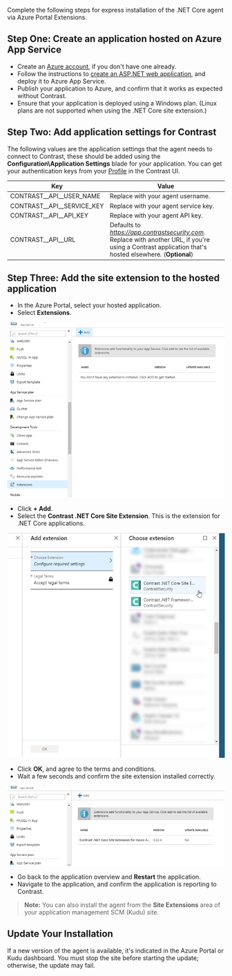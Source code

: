 <!--
title: "Installing Contrast using Azure App Service Site Extension"
description: "Guide to installing .NET Core Agent on Azure App Service using Site Extensions"
tags: "installation configuration .Net Azure AppService site extension netcore"
-->

Complete the following steps for express installation of the .NET Core agent via Azure Portal Extensions.

## Step One: Create an application hosted on Azure App Service

* Create an [Azure account](https://portal.azure.com/), if you don't have one already.
* Follow the instructions to [create an ASP.NET web application](https://docs.microsoft.com/en-us/azure/app-service/app-service-web-get-started-dotnet-framework), and deploy it to Azure App Service.
* Publish your application to Azure, and confirm that it works as expected without Contrast.
* Ensure that your application is deployed using a Windows plan. (Linux plans are not supported when using the .NET Core site extension.)

## Step Two: Add application settings for Contrast

The following values are the application settings that the agent needs to connect to Contrast, these should be added using the **Configuration\Application Settings** blade for your application. You can get your authentication keys from your [Profile](user-account.html#profile) in the Contrast UI.


| Key                        | Value                       |
| -------------------------- | ---------------------------------------- |
| CONTRAST\__API__USER_NAME       | Replace with your agent username. |
| CONTRAST\__API__SERVICE_KEY | Replace with your agent service key. |
| CONTRAST\__API__API_KEY     | Replace with your agent API key.  |
| CONTRAST\__API__URL         | Defaults to *https://app.contrastsecurity.com*. Replace with another URL, if you're using a Contrast application that's hosted elsewhere. (**Optional**)  |

## Step Three: Add the site extension to the hosted application

* In the Azure Portal, select your hosted application.
* Select **Extensions**.

<a href="assets/images/AzureSite_SelectExtensionTab_NetCore.png" rel="lightbox" title="Select the Extension tab for your hosted application"><img class="thumbnail" src="assets/images/AzureSite_SelectExtensionTab_NetCore.png"/></a>

* Click **+ Add**.
* Select the **Contrast .NET Core Site Extension**. This is the extension for .NET Core applications.

<a href="assets/images/AzureSite_SelectContrastExtension_NetCore.png" rel="lightbox" title="Choose the Contrast .NET Core Site Extension from the list"><img class="thumbnail" src="assets/images/AzureSite_SelectContrastExtension_NetCore.png"/></a>

* Click **OK**, and agree to the terms and conditions.
* Wait a few seconds and confirm the site extension installed correctly.

<a href="assets/images/AzureSite_ContrastExtensionInstalled_NetCore.png" rel="lightbox" title="Confirm the installation"><img class="thumbnail" src="assets/images/AzureSite_ContrastExtensionInstalled_NetCore.png"/></a>

* Go back to the application overview and **Restart** the application.
* Navigate to the application, and confirm the application is reporting to Contrast.

> **Note:** You can also install the agent from the **Site Extensions** area of your application management SCM (Kudu) site.

## Update Your Installation

If a new version of the agent is available, it's indicated in the Azure Portal or Kudu dashboard. You must stop the site before starting the update; otherwise, the update may fail.
